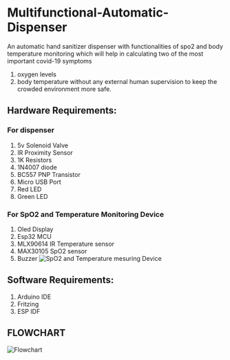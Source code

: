 # Multifunctional-Automatic-Dispenser
An automatic hand sanitizer dispenser with functionalities of spo2 and body temperature monitoring which will help in calculating two of the most important covid-19 symptoms 
1. oxygen levels 
2. body temperature 
without any external human supervision to keep the crowded environment more safe.

## Hardware Requirements:

### For dispenser
1. 5v Solenoid Valve 
2. IR Proximity Sensor
3. 1K Resistors
4. 1N4007 diode
5. BC557 PNP Transistor
6. Micro USB Port 
7. Red LED 
8. Green LED

### For SpO2 and Temperature Monitoring Device
1. Oled Display
2. Esp32 MCU
3. MLX90614 IR Temperature sensor 
4. MAX30105 SpO2 sensor 
5. Buzzer
![SpO2 and Temperature mesuring Device](https://user-images.githubusercontent.com/71844402/119705854-e312a380-be76-11eb-8bec-0a9605df515d.jpg)

## Software Requirements:
1. Arduino IDE
2. Fritzing
3. ESP IDF 

## FLOWCHART

![Flowchart](https://user-images.githubusercontent.com/71844402/119382721-10791900-bce0-11eb-9289-0ca9ac5ffafa.jpg)


